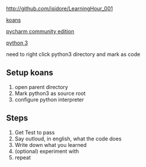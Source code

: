 http://github.com/isidore/LearningHour_001

[koans](https://github.com/LearnWithLlew/python_koans)

[pycharm community edition](https://www.jetbrains.com/pycharm/download/#section=mac)

[python 3](https://www.python.org/downloads/)

need to right click python3 directory and mark as code

## Setup koans
1. open parent directory
2. Mark python3 as source root
3. configure python interpreter 

## Steps
1. Get Test to pass  
1. Say outloud, in english, what the code does
1. Write down what you learned
1. (optional) experiment with
1. repeat
